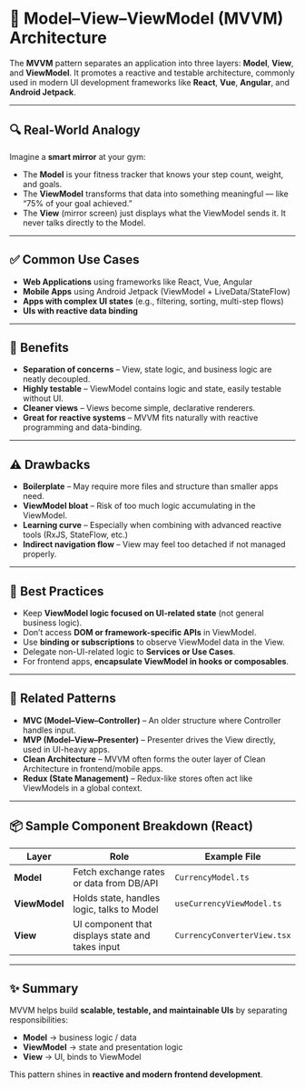 # 🧩 Model–View–ViewModel (MVVM) Architecture

The **MVVM** pattern separates an application into three layers: **Model**, **View**, and **ViewModel**. It promotes a reactive and testable architecture, commonly used in modern UI development frameworks like **React**, **Vue**, **Angular**, and **Android Jetpack**.

---

## 🔍 Real-World Analogy

Imagine a **smart mirror** at your gym:

- The **Model** is your fitness tracker that knows your step count, weight, and goals.
- The **ViewModel** transforms that data into something meaningful — like “75% of your goal achieved.”
- The **View** (mirror screen) just displays what the ViewModel sends it. It never talks directly to the Model.

---

## ✅ Common Use Cases

- **Web Applications** using frameworks like React, Vue, Angular
- **Mobile Apps** using Android Jetpack (ViewModel + LiveData/StateFlow)
- **Apps with complex UI states** (e.g., filtering, sorting, multi-step flows)
- **UIs with reactive data binding**

---

## 🧠 Benefits

- **Separation of concerns** – View, state logic, and business logic are neatly decoupled.
- **Highly testable** – ViewModel contains logic and state, easily testable without UI.
- **Cleaner views** – Views become simple, declarative renderers.
- **Great for reactive systems** – MVVM fits naturally with reactive programming and data-binding.

---

## ⚠️ Drawbacks

- **Boilerplate** – May require more files and structure than smaller apps need.
- **ViewModel bloat** – Risk of too much logic accumulating in the ViewModel.
- **Learning curve** – Especially when combining with advanced reactive tools (RxJS, StateFlow, etc.)
- **Indirect navigation flow** – View may feel too detached if not managed properly.

---

## 📌 Best Practices

- Keep **ViewModel logic focused on UI-related state** (not general business logic).
- Don’t access **DOM or framework-specific APIs** in ViewModel.
- Use **binding or subscriptions** to observe ViewModel data in the View.
- Delegate non-UI-related logic to **Services or Use Cases**.
- For frontend apps, **encapsulate ViewModel in hooks or composables**.

---

## 🔗 Related Patterns

- **MVC (Model–View–Controller)** – An older structure where Controller handles input.
- **MVP (Model–View–Presenter)** – Presenter drives the View directly, used in UI-heavy apps.
- **Clean Architecture** – MVVM often forms the outer layer of Clean Architecture in frontend/mobile apps.
- **Redux (State Management)** – Redux-like stores often act like ViewModels in a global context.

---

## 📦 Sample Component Breakdown (React)

| Layer         | Role                                             | Example File                |
| ------------- | ------------------------------------------------ | --------------------------- |
| **Model**     | Fetch exchange rates or data from DB/API         | `CurrencyModel.ts`          |
| **ViewModel** | Holds state, handles logic, talks to Model       | `useCurrencyViewModel.ts`   |
| **View**      | UI component that displays state and takes input | `CurrencyConverterView.tsx` |

---

## ✨ Summary

MVVM helps build **scalable, testable, and maintainable UIs** by separating responsibilities:

- **Model** → business logic / data
- **ViewModel** → state and presentation logic
- **View** → UI, binds to ViewModel

This pattern shines in **reactive and modern frontend development**.
